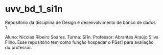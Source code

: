 # uvv_bd_1_si1n
<p> Repositório da disciplina de Design e desenvolvimento de banco de dados 1. </p>
Aluno: Nicolas Ribeiro Soares.
Turma: SI1n.
Professor: Abrantes Araújo Silva Filho.
Esse repositório tem como função hospedar o PSet1 para avaliação do professor.
